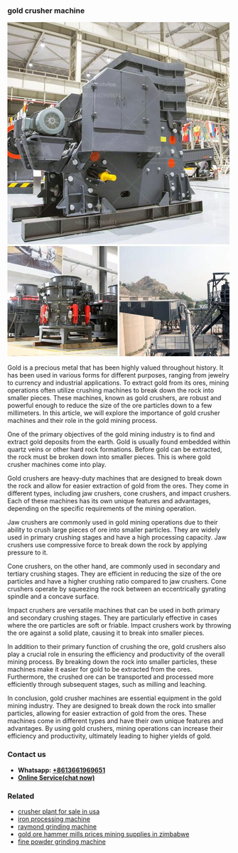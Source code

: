 <h3>gold crusher machine</h3><img src='1708497570.jpg' alt=''><p>Gold is a precious metal that has been highly valued throughout history. It has been used in various forms for different purposes, ranging from jewelry to currency and industrial applications. To extract gold from its ores, mining operations often utilize crushing machines to break down the rock into smaller pieces. These machines, known as gold crushers, are robust and powerful enough to reduce the size of the ore particles down to a few millimeters. In this article, we will explore the importance of gold crusher machines and their role in the gold mining process.</p><p>One of the primary objectives of the gold mining industry is to find and extract gold deposits from the earth. Gold is usually found embedded within quartz veins or other hard rock formations. Before gold can be extracted, the rock must be broken down into smaller pieces. This is where gold crusher machines come into play.</p><p>Gold crushers are heavy-duty machines that are designed to break down the rock and allow for easier extraction of gold from the ores. They come in different types, including jaw crushers, cone crushers, and impact crushers. Each of these machines has its own unique features and advantages, depending on the specific requirements of the mining operation.</p><p>Jaw crushers are commonly used in gold mining operations due to their ability to crush large pieces of ore into smaller particles. They are widely used in primary crushing stages and have a high processing capacity. Jaw crushers use compressive force to break down the rock by applying pressure to it.</p><p>Cone crushers, on the other hand, are commonly used in secondary and tertiary crushing stages. They are efficient in reducing the size of the ore particles and have a higher crushing ratio compared to jaw crushers. Cone crushers operate by squeezing the rock between an eccentrically gyrating spindle and a concave surface.</p><p>Impact crushers are versatile machines that can be used in both primary and secondary crushing stages. They are particularly effective in cases where the ore particles are soft or friable. Impact crushers work by throwing the ore against a solid plate, causing it to break into smaller pieces.</p><p>In addition to their primary function of crushing the ore, gold crushers also play a crucial role in ensuring the efficiency and productivity of the overall mining process. By breaking down the rock into smaller particles, these machines make it easier for gold to be extracted from the ores. Furthermore, the crushed ore can be transported and processed more efficiently through subsequent stages, such as milling and leaching.</p><p>In conclusion, gold crusher machines are essential equipment in the gold mining industry. They are designed to break down the rock into smaller particles, allowing for easier extraction of gold from the ores. These machines come in different types and have their own unique features and advantages. By using gold crushers, mining operations can increase their efficiency and productivity, ultimately leading to higher yields of gold.</p><h3>Contact us</h3><ul><li><strong>Whatsapp:&nbsp;<a href="https://wa.me/8613661969651">+8613661969651</a></strong></li><li><a href="https://swt.shibang-china.com/?git&amp;zhl&amp;gold crusher machine"><strong>Online Service(chat now)</strong></a></li></ul><h3>Related</h3><ul><li><a href='crusher plant for sale in usa.md'>crusher plant for sale in usa</a></li><li><a href='iron processing machine.md'>iron processing machine</a></li><li><a href='raymond grinding machine.md'>raymond grinding machine</a></li><li><a href='gold ore hammer mills prices mining supplies in zimbabwe.md'>gold ore hammer mills prices mining supplies in zimbabwe</a></li><li><a href='fine powder grinding machine.md'>fine powder grinding machine</a></li></ul>